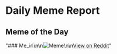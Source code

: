 # Daily Meme Report

## Meme of the Day
"### Me_irl\n\n![Meme](https://i.redd.it/67xsvhez4l1f1.png)\n\n[View on Reddit](https://redd.it/1kpr2xn)"
